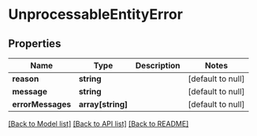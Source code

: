 # UnprocessableEntityError

## Properties
Name | Type | Description | Notes
------------ | ------------- | ------------- | -------------
**reason** | **string** |  | [default to null]
**message** | **string** |  | [default to null]
**errorMessages** | **array[string]** |  | [default to null]

[[Back to Model list]](../README.md#documentation-for-models) [[Back to API list]](../README.md#documentation-for-api-endpoints) [[Back to README]](../README.md)


